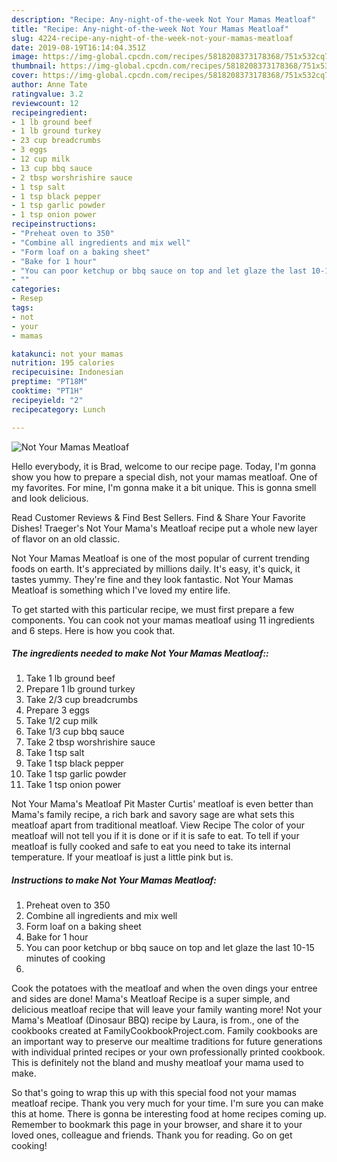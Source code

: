 ```yaml
---
description: "Recipe: Any-night-of-the-week Not Your Mamas Meatloaf"
title: "Recipe: Any-night-of-the-week Not Your Mamas Meatloaf"
slug: 4224-recipe-any-night-of-the-week-not-your-mamas-meatloaf
date: 2019-08-19T16:14:04.351Z
image: https://img-global.cpcdn.com/recipes/5818208373178368/751x532cq70/not-your-mamas-meatloaf-recipe-main-photo.jpg
thumbnail: https://img-global.cpcdn.com/recipes/5818208373178368/751x532cq70/not-your-mamas-meatloaf-recipe-main-photo.jpg
cover: https://img-global.cpcdn.com/recipes/5818208373178368/751x532cq70/not-your-mamas-meatloaf-recipe-main-photo.jpg
author: Anne Tate
ratingvalue: 3.2
reviewcount: 12
recipeingredient:
- 1 lb ground beef
- 1 lb ground turkey
- 23 cup breadcrumbs
- 3 eggs
- 12 cup milk
- 13 cup bbq sauce
- 2 tbsp worshrishire sauce
- 1 tsp salt
- 1 tsp black pepper
- 1 tsp garlic powder
- 1 tsp onion power
recipeinstructions:
- "Preheat oven to 350"
- "Combine all ingredients and mix well"
- "Form loaf on a baking sheet"
- "Bake for 1 hour"
- "You can poor ketchup or bbq sauce on top and let glaze the last 10-15 minutes of cooking"
- ""
categories:
- Resep
tags:
- not
- your
- mamas

katakunci: not your mamas
nutrition: 195 calories
recipecuisine: Indonesian
preptime: "PT18M"
cooktime: "PT1H"
recipeyield: "2"
recipecategory: Lunch

---
```



![Not Your Mamas Meatloaf](https://img-global.cpcdn.com/recipes/5818208373178368/751x532cq70/not-your-mamas-meatloaf-recipe-main-photo.jpg)

Hello everybody, it is Brad, welcome to our recipe page. Today, I'm gonna show you how to prepare a special dish, not your mamas meatloaf. One of my favorites. For mine, I'm gonna make it a bit unique. This is gonna smell and look delicious.

Read Customer Reviews &amp; Find Best Sellers. Find &amp; Share Your Favorite Dishes! Traeger&#39;s Not Your Mama&#39;s Meatloaf recipe put a whole new layer of flavor on an old classic.

Not Your Mamas Meatloaf is one of the most popular of current trending foods on earth. It's appreciated by millions daily. It's easy, it's quick, it tastes yummy. They're fine and they look fantastic. Not Your Mamas Meatloaf is something which I've loved my entire life.


To get started with this particular recipe, we must first prepare a few components. You can cook not your mamas meatloaf using 11 ingredients and 6 steps. Here is how you cook that.

##### The ingredients needed to make Not Your Mamas Meatloaf::

1. Take 1 lb ground beef
1. Prepare 1 lb ground turkey
1. Take 2/3 cup breadcrumbs
1. Prepare 3 eggs
1. Take 1/2 cup milk
1. Take 1/3 cup bbq sauce
1. Take 2 tbsp worshrishire sauce
1. Take 1 tsp salt
1. Take 1 tsp black pepper
1. Take 1 tsp garlic powder
1. Take 1 tsp onion power


Not Your Mama&#39;s Meatloaf Pit Master Curtis&#39; meatloaf is even better than Mama&#39;s family recipe, a rich bark and savory sage are what sets this meatloaf apart from traditional meatloaf. View Recipe The color of your meatloaf will not tell you if it is done or if it is safe to eat. To tell if your meatloaf is fully cooked and safe to eat you need to take its internal temperature. If your meatloaf is just a little pink but is. 

##### Instructions to make Not Your Mamas Meatloaf:

1. Preheat oven to 350
1. Combine all ingredients and mix well
1. Form loaf on a baking sheet
1. Bake for 1 hour
1. You can poor ketchup or bbq sauce on top and let glaze the last 10-15 minutes of cooking
1. 


Cook the potatoes with the meatloaf and when the oven dings your entree and sides are done! Mama&#39;s Meatloaf Recipe is a super simple, and delicious meatloaf recipe that will leave your family wanting more! Not your Mama&#39;s Meatloaf (Dinosaur BBQ) recipe by Laura, is from., one of the cookbooks created at FamilyCookbookProject.com. Family cookbooks are an important way to preserve our mealtime traditions for future generations with individual printed recipes or your own professionally printed cookbook. This is definitely not the bland and mushy meatloaf your mama used to make. 

So that's going to wrap this up with this special food not your mamas meatloaf recipe. Thank you very much for your time. I'm sure you can make this at home. There is gonna be interesting food at home recipes coming up. Remember to bookmark this page in your browser, and share it to your loved ones, colleague and friends. Thank you for reading. Go on get cooking!
